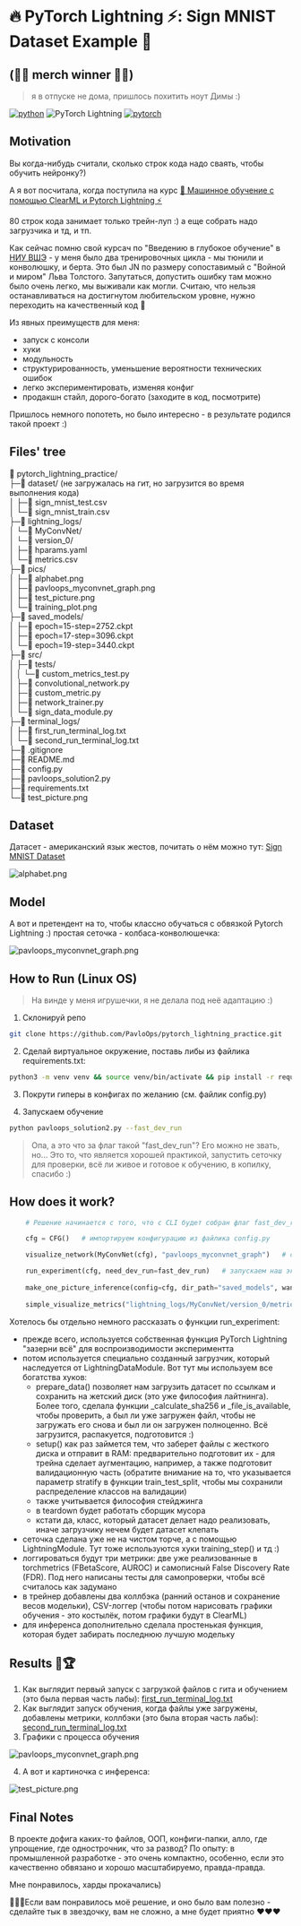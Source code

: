 # 🔥 PyTorch Lightning ⚡️: Sign MNIST Dataset Example  🤗 

## (👑🥇 merch winner 🥳🎉)

> я в отпуске не дома, пришлось похитить ноут Димы :)

[![python](https://img.shields.io/badge/Python-3.12-3776AB.svg?style=flat&logo=python&logoColor=white)](https://www.python.org)
![PyTorch Lightning](https://img.shields.io/badge/pytorch-lightning-blue.svg?logo=PyTorch%20Lightning)
[![pytorch](https://img.shields.io/badge/PyTorch-2.5.0-EE4C2C.svg?style=flat&logo=pytorch)](https://pytorch.org)

## Motivation
Вы когда-нибудь считали, сколько строк кода надо сваять, чтобы обучить нейронку?)

А я вот посчитала, когда поступила на курс [🤖 Машинное обучение с помощью ClearML и Pytorch Lightning ⚡](https://stepik.org/course/214389?auth=login)

80 строк кода занимает только трейн-луп :) а еще собрать надо загрузчика и тд, и тп. 

Как сейчас помню свой курсач по "Введению в глубокое обучение" в [НИУ ВШЭ](https://www.hse.ru/ma/mds/news/909801290.html) - у меня было два тренировочных цикла - мы тюнили и конволюшку, и берта. Это был JN по размеру сопоставимый с "Войной и миром" Льва Толстого. Запутаться, допустить ошибку там можно было очень легко, мы выживали как могли. Считаю, что нельзя останавливаться на достигнутом любительском уровне, нужно переходить на качественный код 🫡

Из явных преимуществ для меня:
- запуск с консоли
- хуки
- модульность
- структурированность, уменьшение вероятности технических ошибок
- легко экспериментировать, изменяя конфиг
- продакшн стайл, дорого-богато (заходите в код, посмотрите)

Пришлось немного попотеть, но было интересно - в результате родился такой проект :)

## Files' tree
📁 pytorch_lightning_practice/<br>
├─📁 dataset/ (не загружалась на гит, но загрузится во время выполнения кода)<br> 
│ ├─📄 sign_mnist_test.csv<br>
│ └─📄 sign_mnist_train.csv<br>
├─📁 lightning_logs/<br>
│ └─📁 MyConvNet/<br>
│   └─📁 version_0/<br>
│     ├─📄 hparams.yaml<br>
│     └─📄 metrics.csv<br>
├─📁 pics/<br>
│ ├─📄 alphabet.png<br>
│ ├─📄 pavloops_myconvnet_graph.png<br>
│ ├─📄 test_picture.png<br>
│ └─📄 training_plot.png<br>
├─📁 saved_models/<br>
│ ├─📄 epoch=15-step=2752.ckpt<br>
│ ├─📄 epoch=17-step=3096.ckpt<br>
│ └─📄 epoch=19-step=3440.ckpt<br>
├─📁 src/<br>
│ ├─📁 tests/<br>
│ │ └─📄 custom_metrics_test.py<br>
│ ├─📄 convolutional_network.py<br>
│ ├─📄 custom_metric.py<br>
│ ├─📄 network_trainer.py<br>
│ └─📄 sign_data_module.py<br>
├─📁 terminal_logs/<br>
│ ├─📄 first_run_terminal_log.txt<br>
│ └─📄 second_run_terminal_log.txt<br>
├─📄 .gitignore<br>
├─📄 README.md<br>
├─📄 config.py<br>
├─📄 pavloops_solution2.py<br>
├─📄 requirements.txt<br>
└─📄 test_picture.png<br>

## Dataset
Датасет - американский язык жестов, почитать о нём можно тут: [Sign MNIST Dataset](https://www.kaggle.com/datasets/datamunge/sign-language-mnist)

![alphabet.png](pics/alphabet.png)


## Model
А вот и претендент на то, чтобы классно обучаться с обвязкой Pytorch Lightning :) простая сеточка - колбаса-конволюшечка:

![pavloops_myconvnet_graph.png](pics/pavloops_myconvnet_graph.png)

## How to Run (Linux OS)

> На винде у меня игрушечки, я не делала под неё адаптацию :)

1. Склонируй репо
```bash
git clone https://github.com/PavloOps/pytorch_lightning_practice.git
```

2. Сделай виртуальное окружение, поставь либы из файлика requirements.txt:
```bash
python3 -m venv venv && source venv/bin/activate && pip install -r requirements.txt && pip install lightning[extra]
```

3. Покрути гиперы в конфигах по желанию (см. файлик config.py)

4. Запускаем обучение

```bash
python pavloops_solution2.py --fast_dev_run
```

> Опа, а это что за флаг такой "fast_dev_run"? Его можно не звать, но... Это то, что является хорошей практикой, запустить сеточку для проверки, всё ли живое и готовое к обучению, в копилку, спасибо :)

## How does it work?



```python
    # Решение начинается с того, что с CLI будет собран флаг fast_dev_run (по умолчанию он True)

    cfg = CFG()   # импортируем конфигурацию из файлика config.py

    visualize_network(MyConvNet(cfg), "pavloops_myconvnet_graph")   # создаем и сохраняем граф нейросети

    run_experiment(cfg, need_dev_run=fast_dev_run)   # запускаем наш эксперимент
    
    make_one_picture_inference(config=cfg, dir_path="saved_models", wanted_index=12)   # делаем инференс по желаемому индексу из тестового датасета
    
    simple_visualize_metrics("lightning_logs/MyConvNet/version_0/metrics.csv")   # смотрим графики обучения (пока тут, потом будет в ClearML)
```

Хотелось бы отдельно немного рассказать о функции run_experiment:
- прежде всего, используется собственная функция PyTorch Lightning "зазерни всё" для воспроизводимости экспериментта
- потом используется специально созданный загрузчик, который наследуется от LightningDataModule. Вот тут мы используем все богатства хуков:
  - prepare_data() позволяет нам загрузить датасет по ссылкам и сохранить на жетский диск (это уже философия лайтнинга). Более того, сделала функции _calculate_sha256 и _file_is_available, чтобы проверить, а был ли уже загружен файл, чтобы не загружать его снова и был ли он загружен полноценно. Всё загрузится, распакуется, подготовится :)
  - setup() как раз займется тем, что заберет файлы с жесткого диска и отправит в RAM: предварительно подготовит их - для трейна сделает аугментацию, например, а также подготовит валидационную часть (обратите внимание на то, что указывается параметр stratify в функции train_test_split, чтобы мы сохранили распределение классов на валидации)
  - также учитывается философия стейджинга
  - в teardown будет работать сборщик мусора
  - кстати да, класс, который датасет делает надо реализовать, иначе загрузчику нечем будет датасет клепать
- сеточка сделана уже не на чистом торче, а с помощью LightningModule. Тут тоже используются хуки training_step() и тд :)
- логгироваться будут три метрики: две уже реализованные в torchmetrics (FBetaScore, AUROC) и самописный False Discovery Rate (FDR). Под него написаны тесты для самопроверки, чтобы всё считалось как задумано
- в трейнер добавлены два коллбэка (ранний останов и сохранение весов модельки), CSV-логгер (чтобы потом нарисовать графики обучения - это костылёк, потом графики будут в ClearML)
- для инференса дополнительно сделала простенькая функция, которая будет забирать последнюю лучшую модельку


## Results  🎯🏆

1. Как выглядит первый запуск с загрузкой файлов с гита и обучением (это была первая часть лабы): [first_run_terminal_log.txt](terminal_logs%2Ffirst_run_terminal_log.txt)
2. Как выглядит запуск обучения, когда файлы уже загружены, добавлены метрики, коллбэки (это была вторая часть лабы): [second_run_terminal_log.txt](terminal_logs%2Fsecond_run_terminal_log.txt)
3. Графики с процесса обучения

![pavloops_myconvnet_graph.png](pics/training_plot.png)

4. А вот и картиночка с инференса:

![test_picture.png](pics/test_picture.png)

## Final Notes

В проекте дофига каких-то файлов, ООП, конфиги-папки, алло, где упрощение, где однострочник, что за развод? По опыту: в промышленной разработке - это очень компактно, особенно, если это качественно обвязано и хорошо масштабируемо, правда-правда.

Мне понравилось, харды прокачались)

🌟🌟🌟Если вам понравилось моё решение, и оно было вам полезно - сделайте тык в звездочку, вам не сложно, а мне будет приятно ❤️❤️❤️
